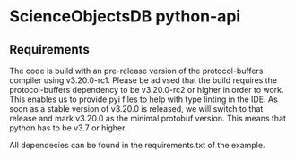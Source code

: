 # ScienceObjectsDB python-api

## Requirements

The code is build with an pre-release version of the protocol-buffers compiler using v3.20.0-rc1.
Please be adivsed that the build requires the protocol-buffers dependency to be v3.20.0-rc2 or higher in order to work. This enables us to provide pyi files to help with type linting in the IDE. As soon as a stable version of v3.20.0 is released, we will switch to that release and mark v3.20.0 as the minimal protobuf version. This means that python has to be v3.7 or higher.

All dependecies can be found in the requirements.txt of the example.
